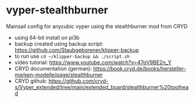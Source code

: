 # vyper-stealthburner
Mainsail config for anycubic vyper using the stealthburner mod from CRYD
- using 64-bit install on pi3b
- backup created using backup script: https://github.com/Staubgeborener/klipper-backup
- to run use ```cd ~/klipper-backup && ./script.sh```
- video tutorial: https://www.youtube.com/watch?v=47qV9BE2n_Y
- CRYD documentation (german): https://book.cryd.de/books/hersteller-marken-modelle/page/stealthburner
- CRYD github: https://github.com/cryd-s/Vyper_extended/tree/main/extended_board/stealthburner%20toolhead
